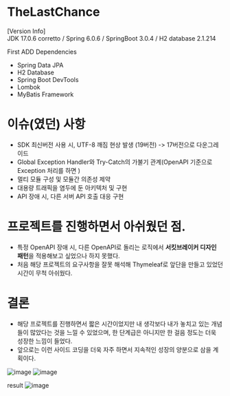 # TheLastChance

[Version Info] \
JDK 17.0.6 corretto / Spring 6.0.6 / SpringBoot 3.0.4 / H2 database 2.1.214

First ADD Dependencies
 - Spring Data JPA
 - H2 Database
 - Spring Boot DevTools
 - Lombok
 - MyBatis Framework

# 이슈(였던) 사항
- SDK 최신버전 사용 시, UTF-8 깨짐 현상 발생 (19버전) -> 17버전으로 다운그레이드
- Global Exception Handler와 Try-Catch의 가불기 관계(OpenAPI 기준으로 Exception 처리를 하면 )
- 멀티 모듈 구성 및 모듈간 의존성 제약
- 대용량 트래픽을 염두에 둔 아키텍처 및 구현
- API 장애 시, 다른 서버 API 호출 대응 구현

# 프로젝트를 진행하면서 아쉬웠던 점.
- 특정 OpenAPI 장애 시, 다른 OpenAPI로 돌리는 로직에서 **서킷브레이커 디자인 패턴**을 적용해보고 싶었으나 하지 못했다.
- 처음 해당 프로젝트의 요구사항을 잘못 해석해 Thymeleaf로 앞단을 만들고 있었던 시간이 무척 아쉬웠다.

# 결론
- 해당 프로젝트를 진행하면서 짧은 시간이었지만 내 생각보다 내가 놓치고 있는 개념들이 많았다는 것을 느낄 수 있었으며, 한 단계급은 아니지만 한 걸음 정도는 더욱 성장한 느낌이 들었다.
- 앞으로는 이런 사이드 코딩을 더욱 자주 하면서 지속적인 성장의 양분으로 삼을 계획이다.
 
![image](https://user-images.githubusercontent.com/128284659/226656549-1d03f895-4f7c-4e0e-9d10-d3e67a1b1c29.png)
![image](https://user-images.githubusercontent.com/128284659/226657739-40b174a0-689d-4958-b9a6-2ffb624732d8.png)

result
![image](https://user-images.githubusercontent.com/128284659/226658071-dc71b78c-0538-45a7-b2ff-6c4dbebd4399.png)


